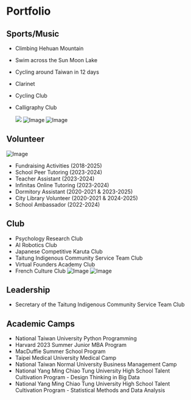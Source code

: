 # Portfolio

## Sports/Music
- Climbing Hehuan Mountain
- Swim across the Sun Moon Lake
- Cycling around Taiwan in 12 days
- Clarinet
- Cycling Club
- Calligraphy Club

  ![](docs/images/images/IMG_8341.jpeg)
  ![Image](https://github.com/user-attachments/assets/7dd5601d-ff12-427f-8a9b-2bf7aa1cc0ad)
  ![Image](https://github.com/user-attachments/assets/632c0445-32d1-477a-9945-7d8a85bd0f32)

## Volunteer
![Image](https://github.com/user-attachments/assets/a309fc12-ae5e-48ad-8e14-09eac093b5c9)
- Fundraising Activities (2018-2025)
- School Peer Tutoring (2023-2024)
- Teacher Assistant (2023-2024)
- Infinitas Online Tutoring (2023-2024)
- Dormitory Assistant (2020-2021 & 2023-2025)
- City Library Volunteer (2020-2021 & 2024-2025)
- School Ambassador (2022-2024)

## Club
- Psychology Research Club
- AI Robotics Club
- Japanese Competitive Karuta Club
- Taitung Indigenous Community Service Team Club
- Virtual Founders Academy Club
- French Culture Club
  ![Image](https://github.com/user-attachments/assets/4ad54b16-9b02-485e-bf4f-eb0e08401378)
  ![Image](https://github.com/user-attachments/assets/3a683927-6444-4cd2-9020-f82975eb77c4)

## Leadership
- Secretary of the Taitung Indigenous Community Service Team Club

## Academic Camps
- National Taiwan University Python Programming
- Harvard 2023 Summer Junior MBA Program
- MacDuffie Summer School Program
- Taipei Medical University Medical Camp
- National Taiwan Normal University Business Management Camp
- National Yang Ming Chiao Tung University High School Talent Cultivation Program - Design Thinking in Big Data
- National Yang Ming Chiao Tung University High School Talent Cultivation Program - Statistical Methods and Data Analysis
